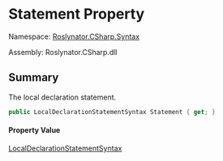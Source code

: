 # Statement Property

Namespace: [Roslynator.CSharp.Syntax](../../README.md)

Assembly: Roslynator\.CSharp\.dll

## Summary

The local declaration statement\.

```csharp
public LocalDeclarationStatementSyntax Statement { get; }
```

#### Property Value

[LocalDeclarationStatementSyntax](https://docs.microsoft.com/en-us/dotnet/api/microsoft.codeanalysis.csharp.syntax.localdeclarationstatementsyntax)


